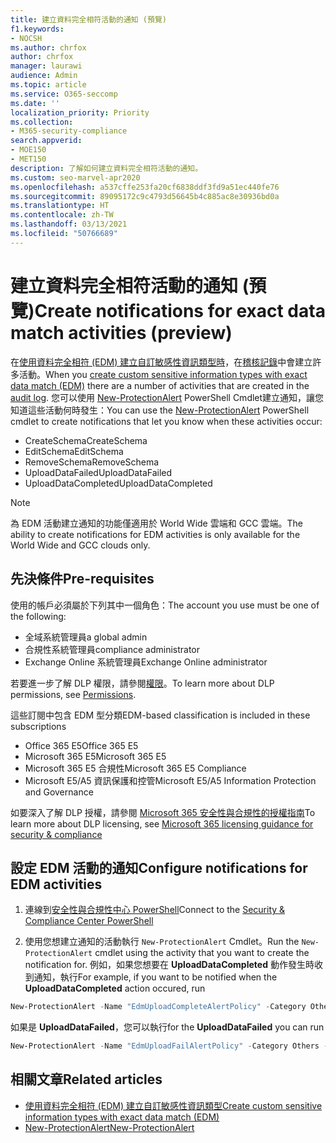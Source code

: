 ```yaml
---
title: 建立資料完全相符活動的通知 (預覽)
f1.keywords:
- NOCSH
ms.author: chrfox
author: chrfox
manager: laurawi
audience: Admin
ms.topic: article
ms.service: O365-seccomp
ms.date: ''
localization_priority: Priority
ms.collection:
- M365-security-compliance
search.appverid:
- MOE150
- MET150
description: 了解如何建立資料完全相符活動的通知。
ms.custom: seo-marvel-apr2020
ms.openlocfilehash: a537cffe253fa20cf6838ddf3fd9a51ec440fe76
ms.sourcegitcommit: 89095172c9c4793d56645b4c885ac8e30936bd0a
ms.translationtype: HT
ms.contentlocale: zh-TW
ms.lasthandoff: 03/13/2021
ms.locfileid: "50766689"
---
```

# <a name="create-notifications-for-exact-data-match-activities-preview"></a><span data-ttu-id="d5ff9-103">建立資料完全相符活動的通知 (預覽)</span><span class="sxs-lookup"><span data-stu-id="d5ff9-103">Create notifications for exact data match activities (preview)</span></span>

<span data-ttu-id="d5ff9-104">在[使用資料完全相符 (EDM) 建立自訂敏感性資訊類型時](create-custom-sensitive-information-types-with-exact-data-match-based-classification.md)，在[稽核記錄](search-the-audit-log-in-security-and-compliance.md#requirements-to-search-the-audit-log)中會建立許多活動。</span><span class="sxs-lookup"><span data-stu-id="d5ff9-104">When you [create custom sensitive information types with exact data match (EDM)](create-custom-sensitive-information-types-with-exact-data-match-based-classification.md) there are a number of activities that are created in the [audit log](search-the-audit-log-in-security-and-compliance.md#requirements-to-search-the-audit-log).</span></span> <span data-ttu-id="d5ff9-105">您可以使用 [New-ProtectionAlert](https://docs.microsoft.com/powershell/module/exchange/new-protectionalert?view=exchange-ps) PowerShell Cmdlet建立通知，讓您知道這些活動何時發生：</span><span class="sxs-lookup"><span data-stu-id="d5ff9-105">You can use the [New-ProtectionAlert](https://docs.microsoft.com/powershell/module/exchange/new-protectionalert?view=exchange-ps) PowerShell cmdlet to create notifications that let you know when these activities occur:</span></span>

- <span data-ttu-id="d5ff9-106">CreateSchema</span><span class="sxs-lookup"><span data-stu-id="d5ff9-106">CreateSchema</span></span>
- <span data-ttu-id="d5ff9-107">EditSchema</span><span class="sxs-lookup"><span data-stu-id="d5ff9-107">EditSchema</span></span>
- <span data-ttu-id="d5ff9-108">RemoveSchema</span><span class="sxs-lookup"><span data-stu-id="d5ff9-108">RemoveSchema</span></span>
- <span data-ttu-id="d5ff9-109">UploadDataFailed</span><span class="sxs-lookup"><span data-stu-id="d5ff9-109">UploadDataFailed</span></span>
- <span data-ttu-id="d5ff9-110">UploadDataCompleted</span><span class="sxs-lookup"><span data-stu-id="d5ff9-110">UploadDataCompleted</span></span>

> [!NOTE]
> <span data-ttu-id="d5ff9-111">為 EDM 活動建立通知的功能僅適用於 World Wide 雲端和 GCC 雲端。</span><span class="sxs-lookup"><span data-stu-id="d5ff9-111">The ability to create notifications for EDM activities is only available for the World Wide and GCC clouds only.</span></span>

## <a name="pre-requisites"></a><span data-ttu-id="d5ff9-112">先決條件</span><span class="sxs-lookup"><span data-stu-id="d5ff9-112">Pre-requisites</span></span>

<span data-ttu-id="d5ff9-113">使用的帳戶必須屬於下列其中一個角色：</span><span class="sxs-lookup"><span data-stu-id="d5ff9-113">The account you use must be one of the following:</span></span>

- <span data-ttu-id="d5ff9-114">全域系統管理員</span><span class="sxs-lookup"><span data-stu-id="d5ff9-114">a global admin</span></span>
- <span data-ttu-id="d5ff9-115">合規性系統管理員</span><span class="sxs-lookup"><span data-stu-id="d5ff9-115">compliance administrator</span></span>
- <span data-ttu-id="d5ff9-116">Exchange Online 系統管理員</span><span class="sxs-lookup"><span data-stu-id="d5ff9-116">Exchange Online administrator</span></span>

<span data-ttu-id="d5ff9-117">若要進一步了解 DLP 權限，請參閱[權限](data-loss-prevention-policies.md#permissions)。</span><span class="sxs-lookup"><span data-stu-id="d5ff9-117">To learn more about DLP permissions, see [Permissions](data-loss-prevention-policies.md#permissions).</span></span>

<span data-ttu-id="d5ff9-118">這些訂閱中包含 EDM 型分類</span><span class="sxs-lookup"><span data-stu-id="d5ff9-118">EDM-based classification is included in these subscriptions</span></span>

- <span data-ttu-id="d5ff9-119">Office 365 E5</span><span class="sxs-lookup"><span data-stu-id="d5ff9-119">Office 365 E5</span></span>
- <span data-ttu-id="d5ff9-120">Microsoft 365 E5</span><span class="sxs-lookup"><span data-stu-id="d5ff9-120">Microsoft 365 E5</span></span>
- <span data-ttu-id="d5ff9-121">Microsoft 365 E5 合規性</span><span class="sxs-lookup"><span data-stu-id="d5ff9-121">Microsoft 365 E5 Compliance</span></span>
- <span data-ttu-id="d5ff9-122">Microsoft E5/A5 資訊保護和控管</span><span class="sxs-lookup"><span data-stu-id="d5ff9-122">Microsoft E5/A5 Information Protection and Governance</span></span>

<span data-ttu-id="d5ff9-123">如要深入了解 DLP 授權，請參閱 [Microsoft 365 安全性與合規性的授權指南](https://docs.microsoft.com/office365/servicedescriptions/microsoft-365-service-descriptions/microsoft-365-tenantlevel-services-licensing-guidance/microsoft-365-security-compliance-licensing-guidance#information-protection)</span><span class="sxs-lookup"><span data-stu-id="d5ff9-123">To learn more about DLP licensing, see [Microsoft 365 licensing guidance for security & compliance](https://docs.microsoft.com/office365/servicedescriptions/microsoft-365-service-descriptions/microsoft-365-tenantlevel-services-licensing-guidance/microsoft-365-security-compliance-licensing-guidance#information-protection)</span></span>

## <a name="configure-notifications-for-edm-activities"></a><span data-ttu-id="d5ff9-124">設定 EDM 活動的通知</span><span class="sxs-lookup"><span data-stu-id="d5ff9-124">Configure notifications for EDM activities</span></span>

1. <span data-ttu-id="d5ff9-125">連線到[安全性與合規性中心 PowerShell](https://docs.microsoft.com/powershell/exchange/connect-to-scc-powershell?view=exchange-ps)</span><span class="sxs-lookup"><span data-stu-id="d5ff9-125">Connect to the [Security & Compliance Center PowerShell](https://docs.microsoft.com/powershell/exchange/connect-to-scc-powershell?view=exchange-ps)</span></span> 

2. <span data-ttu-id="d5ff9-126">使用您想建立通知的活動執行 `New-ProtectionAlert` Cmdlet。</span><span class="sxs-lookup"><span data-stu-id="d5ff9-126">Run the `New-ProtectionAlert` cmdlet using the activity that you want to create the notification for.</span></span>  <span data-ttu-id="d5ff9-127">例如，如果您想要在 **UploadDataCompleted** 動作發生時收到通知，執行</span><span class="sxs-lookup"><span data-stu-id="d5ff9-127">For example, if you want to be notified when the **UploadDataCompleted** action occured, run</span></span>

```powershell
New-ProtectionAlert -Name "EdmUploadCompleteAlertPolicy" -Category Others -NotifyUser <***address to send  notification to***> -ThreatType Activity -Operation UploadDataCompleted -Description "Custom alert policy to track when EDM upload Completed" -AggregationType None
```

<span data-ttu-id="d5ff9-128">如果是 **UploadDataFailed**，您可以執行</span><span class="sxs-lookup"><span data-stu-id="d5ff9-128">for the **UploadDataFailed** you can run</span></span>

```powershell
New-ProtectionAlert -Name "EdmUploadFailAlertPolicy" -Category Others -NotifyUser <***SMTP address to send notification to***> -ThreatType Activity -Operation UploadDataFailed -Description "Custom alert policy to track when EDM upload Failed" -AggregationType None -Severity High
```

## <a name="related-articles"></a><span data-ttu-id="d5ff9-129">相關文章</span><span class="sxs-lookup"><span data-stu-id="d5ff9-129">Related articles</span></span>

- [<span data-ttu-id="d5ff9-130">使用資料完全相符 (EDM) 建立自訂敏感性資訊類型</span><span class="sxs-lookup"><span data-stu-id="d5ff9-130">Create custom sensitive information types with exact data match (EDM)</span></span>](create-custom-sensitive-information-types-with-exact-data-match-based-classification.md)
- [<span data-ttu-id="d5ff9-131">New-ProtectionAlert</span><span class="sxs-lookup"><span data-stu-id="d5ff9-131">New-ProtectionAlert</span></span>](https://docs.microsoft.com/powershell/module/exchange/new-protectionalert?view=exchange-ps) 
